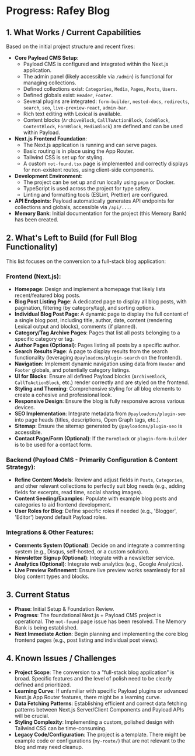 # Progress: Rafey Blog

## 1. What Works / Current Capabilities

Based on the initial project structure and recent fixes:

*   **Core Payload CMS Setup**: 
    *   Payload CMS is configured and integrated within the Next.js application.
    *   The admin panel (likely accessible via `/admin`) is functional for managing collections.
    *   Defined collections exist: `Categories`, `Media`, `Pages`, `Posts`, `Users`.
    *   Defined globals exist: `Header`, `Footer`.
    *   Several plugins are integrated: `form-builder`, `nested-docs`, `redirects`, `search`, `seo`, `live-preview-react`, `admin-bar`.
    *   Rich text editing with Lexical is available.
    *   Content blocks (`ArchiveBlock`, `CallToActionBlock`, `CodeBlock`, `ContentBlock`, `FormBlock`, `MediaBlock`) are defined and can be used within Payload.
*   **Next.js Frontend Foundation**: 
    *   The Next.js application is running and can serve pages.
    *   Basic routing is in place using the App Router.
    *   Tailwind CSS is set up for styling.
    *   A custom `not-found.tsx` page is implemented and correctly displays for non-existent routes, using client-side components.
*   **Development Environment**: 
    *   The project can be set up and run locally using `pnpm` or Docker.
    *   TypeScript is used across the project for type safety.
    *   Linting and formatting tools (ESLint, Prettier) are configured.
*   **API Endpoints**: Payload automatically generates API endpoints for collections and globals, accessible via `/api/...`.
*   **Memory Bank**: Initial documentation for the project (this Memory Bank) has been created.

## 2. What's Left to Build (for Full Blog Functionality)

This list focuses on the conversion to a full-stack blog application:

### Frontend (Next.js):
*   **Homepage**: Design and implement a homepage that likely lists recent/featured blog posts.
*   **Blog Post Listing Page**: A dedicated page to display all blog posts, with pagination, filtering (by category/tag), and sorting options.
*   **Individual Blog Post Page**: A dynamic page to display the full content of a single blog post, including title, author, date, content (rendering Lexical output and blocks), comments (if planned).
*   **Category/Tag Archive Pages**: Pages that list all posts belonging to a specific category or tag.
*   **Author Pages (Optional)**: Pages listing all posts by a specific author.
*   **Search Results Page**: A page to display results from the search functionality (leveraging `@payloadcms/plugin-search` on the frontend).
*   **Navigation**: Implement dynamic navigation using data from `Header` and `Footer` globals, and potentially category listings.
*   **UI for Blocks**: Ensure all defined Payload blocks (`ArchiveBlock`, `CallToActionBlock`, etc.) render correctly and are styled on the frontend.
*   **Styling and Theming**: Comprehensive styling for all blog elements to create a cohesive and professional look.
*   **Responsive Design**: Ensure the blog is fully responsive across various devices.
*   **SEO Implementation**: Integrate metadata from `@payloadcms/plugin-seo` into page heads (titles, descriptions, Open Graph tags, etc.).
*   **Sitemap**: Ensure the sitemap generated by `@payloadcms/plugin-seo` is accessible.
*   **Contact Page/Form (Optional)**: If the `FormBlock` or `plugin-form-builder` is to be used for a contact form.

### Backend (Payload CMS - Primarily Configuration & Content Strategy):
*   **Refine Content Models**: Review and adjust fields in `Posts`, `Categories`, and other relevant collections to perfectly suit blog needs (e.g., adding fields for excerpts, read time, social sharing images).
*   **Content Seeding/Examples**: Populate with example blog posts and categories to aid frontend development.
*   **User Roles for Blog**: Define specific roles if needed (e.g., 'Blogger', 'Editor') beyond default Payload roles.

### Integrations & Other Features:
*   **Comments System (Optional)**: Decide on and integrate a commenting system (e.g., Disqus, self-hosted, or a custom solution).
*   **Newsletter Signup (Optional)**: Integrate with a newsletter service.
*   **Analytics (Optional)**: Integrate web analytics (e.g., Google Analytics).
*   **Live Preview Refinement**: Ensure live preview works seamlessly for all blog content types and blocks.

## 3. Current Status

*   **Phase**: Initial Setup & Foundation Review.
*   **Progress**: The foundational Next.js + Payload CMS project is operational. The `not-found` page issue has been resolved. The Memory Bank is being established.
*   **Next Immediate Action**: Begin planning and implementing the core blog frontend pages (e.g., post listing and individual post views).

## 4. Known Issues / Challenges

*   **Project Scope**: The conversion to a "full-stack blog application" is broad. Specific features and the level of polish need to be clearly defined and prioritized.
*   **Learning Curve**: If unfamiliar with specific Payload plugins or advanced Next.js App Router features, there might be a learning curve.
*   **Data Fetching Patterns**: Establishing efficient and correct data fetching patterns between Next.js Server/Client Components and Payload APIs will be crucial.
*   **Styling Complexity**: Implementing a custom, polished design with Tailwind CSS can be time-consuming.
*   **Legacy Code/Configuration**: The project is a template. There might be example code or configurations (`my-route/`) that are not relevant to the blog and may need cleanup.